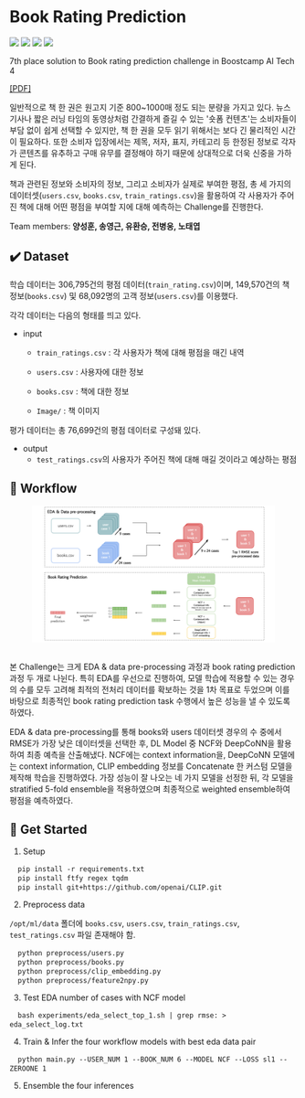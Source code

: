 # Book Rating Prediction

<img src="https://img.shields.io/badge/Ubuntu-E95420?style=flat-square&logo=Ubuntu&logoColor=white"> <img src="https://img.shields.io/badge/Python-3776AB?style=flat-square&logo=Python&logoColor=white"> <img src="https://img.shields.io/badge/Pytorch-EE4C2C?style=flat-square&logo=Pytorch&logoColor=white"> <img src="https://img.shields.io/badge/Numpy-013243?style=flat-square&logo=Numpy&logoColor=white">

7th place solution to Book rating prediction challenge in Boostcamp AI Tech 4

[[PDF]](https://drive.google.com/file/d/1Ev7NdhV69SxYzvZEfHJWnhfH-Th4HSon/view?usp=sharing) 


일반적으로 책 한 권은 원고지 기준 800~1000매 정도 되는 분량을 가지고 있다.
뉴스기사나 짧은 러닝 타임의 동영상처럼 간결하게 즐길 수 있는 '숏폼 컨텐츠'는 소비자들이 부담 없이 쉽게 선택할 수 있지만, 책 한 권을 모두 읽기 위해서는 보다 긴 물리적인 시간이 필요하다.
또한 소비자 입장에서는 제목, 저자, 표지, 카테고리 등 한정된 정보로 각자가 콘텐츠를 유추하고 구매 유무를 결정해야 하기 때문에 상대적으로 더욱 신중을 가하게 된다.

책과 관련된 정보와 소비자의 정보, 그리고 소비자가 실제로 부여한 평점, 총 세 가지의 데이터셋(`users.csv`, `books.csv`, `train_ratings.csv`)을 
활용하여 각 사용자가 주어진 책에 대해 어떤 평점을 부여할 지에 대해 예측하는 Challenge를 진행한다.

Team members:
**양성훈, 송영근, 유환승, 전병웅, 노태엽**

## ✔️ Dataset

학습 데이터는 306,795건의 평점 데이터(`train_rating.csv`)이며, 
149,570건의 책 정보(`books.csv`) 및 
68,092명의 고객 정보(`users.csv`)를 이용했다.

각각 데이터는 다음의 형태를 띄고 있다.

- input

  - `train_ratings.csv` : 각 사용자가 책에 대해 평점을 매긴 내역

  - `users.csv` : 사용자에 대한 정보

  - `books.csv` : 책에 대한 정보

  - `Image/` : 책 이미지

평가 데이터는 총 76,699건의 평점 데이터로 구성돼 있다.

- output
  - `test_ratings.csv`의 사용자가 주어진 책에 대해 매길 것이라고 예상하는 평점


## 🎯 Workflow
<p align="center">
<img src="./img/final_br_img.png" height = "240" alt="" align=center />
<br><br>

본 Challenge는 크게 EDA & data pre-processing 과정과 book rating prediction 과정 두 개로 나뉜다. 특히 EDA를 우선으로 진행하여, 모델 학습에 적용할 수 있는 경우의 수를 모두 고려해 최적의 전처리 데이터를 확보하는 것을 1차 목표로 두었으며 이를 바탕으로 최종적인 book rating prediction task 수행에서 높은 성능을 낼 수 있도록 하였다. 

EDA & data pre-processing를 통해 books와 users 데이터셋 경우의 수 중에서 RMSE가 가장 낮은 데이터셋을 선택한 후, DL Model 중 NCF와 DeepCoNN을 활용하여 최종 예측을 산출해냈다. NCF에는 context information을, DeepCoNN 모델에는 context information, CLIP embedding 정보를 Concatenate 한 커스텀 모델을 제작해 학습을 진행하였다. 가장 성능이 잘 나오는 네 가지 모델을 선정한 뒤, 각 모델을 stratified 5-fold ensemble을 적용하였으며 최종적으로 weighted ensemble하여 평점을 예측하였다.

## 🚩 Get Started

1. Setup

```
  pip install -r requirements.txt
  pip install ftfy regex tqdm
  pip install git+https://github.com/openai/CLIP.git
```

2. Preprocess data

`/opt/ml/data` 폴더에 `books.csv`, `users.csv`, `train_ratings.csv`, `test_ratings.csv` 파일 존재해야 함. 

```
  python preprocess/users.py
  python preprocess/books.py
  python preprocess/clip_embedding.py
  python preprocess/feature2npy.py
```

3. Test EDA number of cases with NCF model
```
  bash experiments/eda_select_top_1.sh | grep rmse: > eda_select_log.txt
```

4. Train & Infer the four workflow models with best eda data pair
```
  python main.py --USER_NUM 1 --BOOK_NUM 6 --MODEL NCF --LOSS sl1 --ZEROONE 1
```

5. Ensemble the four inferences
```
  
```